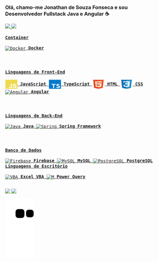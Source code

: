 ### Olá, chamo-me Jonathan de Souza Fonseca e sou Desenvolvedor Fullstack Java e Angular ☕

<div>
  <a href="https://github.com/jonathansf98">
  <img height="180em" src="https://github-readme-stats.vercel.app/api?username=jonathansf98&show_icons=true&theme=radical&include_all_commits=true&count_private=true"/>
  <img height="180em" src="https://github-readme-stats.vercel.app/api/top-langs/?username=jonathansf98&layout=compact&langs_count=7&theme=radical"/>
</div>
 
<div style="display: inline_block"><br>
 <kbd align="center">
  <kbd><strong>Container</strong></kbd>
  <br><br>

  <img align="center" alt="Docker" height="30" width="50" src="https://linuxbsdos.com/wp-content/uploads/2015/11/Docker.png">
  <span><strong>Docker</strong></span>
  
  <br><br>
</kbd>
 
 <kbd align="center">
  <kbd><strong>Linguagens de Front-End</strong></kbd>
  <br><br>
  
  <img align="center" alt="Js" height="30" width="40" src="https://raw.githubusercontent.com/devicons/devicon/master/icons/javascript/javascript-plain.svg">
  <span><strong>JavaScript</strong></span>
  
  <img align="center" alt="Ts" height="30" width="40" src="https://raw.githubusercontent.com/devicons/devicon/master/icons/typescript/typescript-plain.svg">
  <span><strong>TypeScript</strong></span>
  
  <img align="center" alt="HTML" height="30" width="40" src="https://raw.githubusercontent.com/devicons/devicon/master/icons/html5/html5-original.svg">
  <span><strong>HTML</strong></span>
  
  <img align="center" alt="CSS" height="30" width="40" src="https://raw.githubusercontent.com/devicons/devicon/master/icons/css3/css3-original.svg">
  <span><strong>CSS</strong></span>
  
  <img align="center" alt="Angular" height="30" width="40" src="https://cdn.jsdelivr.net/gh/devicons/devicon/icons/angularjs/angularjs-original.svg">
  <span><strong>Angular</strong></span>
  
  <br><br>
</kbd>
 
<kbd align="center">
  <kbd><strong>Linguagens de Back-End</strong></kbd>
  <br><br>
  
 <img align="center" alt="Java" height="30" width="30" src="https://cdn.icon-icons.com/icons2/159/PNG/128/java_22523.png">
 <span><strong>Java</strong></span>
  
 <img align="center" alt="Spring" height="30" width="30" src="https://iseif.dev/wp-content/uploads/2019/03/icon-spring-framework.png">
 <span><strong>Spring Framework</strong></span>
 
 <br><br>
</kbd>
 
<kbd align="center">
  <kbd><strong>Banco de Dados</strong></kbd>
  <br><br>
  
 <img align="center" alt="Firebase" height="30" width="30" src="https://www.gstatic.com/devrel-devsite/prod/v509a5f4800978e3ce5a1a5f2c1483bd166c25f20fdb759fe97f6131b7e9f1f00/firebase/images/touchicon-180.png">
  <span><strong>Firebase</strong></span>
 
  <img align="center" alt="MySQL" height="30" width="30" src="https://dashboard.snapcraft.io/site_media/appmedia/2020/04/mysql-workbench.png">
  <span><strong>MySQL</strong></span>
 
  <img align="center" alt="PostgreSQL" height="30" width="30" src="https://user-images.githubusercontent.com/24623425/36042969-f87531d4-0d8a-11e8-9dee-e87ab8c6a9e3.png">
  <span><strong>PostgreSQL</strong></span>
</kbd>
 
<kbd align="center">
 <kbd><strong>Linguagens de Escritório</strong></kbd>
  <br><br>
  
  <img align="center" alt="VBA" height="50" width="45" src="https://cdn.icon-icons.com/icons2/2107/PNG/128/file_type_vba_icon_130097.png">
  <span><strong>Excel VBA</strong></span>
  
  <img align="center" alt="M" height="35" width="35" src="https://cdn.icon-icons.com/icons2/326/PNG/128/Letter_M_blue_34943.png">
  <span><strong>Power Query</strong></span>
</kbd>
</div>
 
   <!--<img id="vortex" align="right" alt="gif" height="220" width="220" src="https://media.giphy.com/media/3o7btXYBdJbW7QPKLu/giphy-downsized.gif?cid=ecf05e47wvatgas2fqbuar01mybesoozi2inozruz5vro580&rid=giphy-downsized.gif&ct=g">-->
  
  ##
<div> 

  <a href="https://www.linkedin.com/in/jonathan-souza-fonseca-795335147/" target="_blank"><img src="https://img.shields.io/badge/-LinkedIn-%230077B5?style=for-the-badge&logo=linkedin&logoColor=white" target="_blank"></a> 
    <a href="https://www.facebook.com/retse.1598/" target="_blank"><img src="https://img.shields.io/badge/Facebook-1877F2?style=for-the-badge&logo=facebook&logoColor=white" target="_blank"></a> 
 
 ![Snake animation](https://github.com/rafaballerini/rafaballerini/blob/output/github-contribution-grid-snake.svg)
 
</div>

